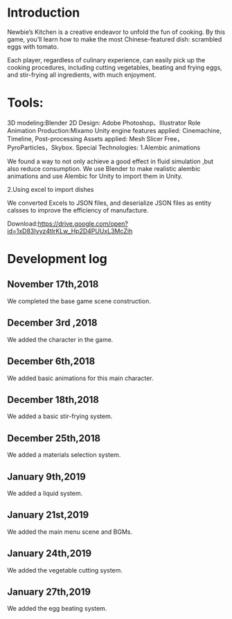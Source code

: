 # Introduction
Newbie’s Kitchen is a creative endeavor to unfold the fun of cooking. By this game, you’ll learn how to make the most Chinese-featured dish: scrambled eggs with tomato. 


Each player, regardless of culinary experience, can easily pick up the cooking procedures, including cutting vegetables, beating and frying eggs, and stir-frying all ingredients, with much enjoyment.

# Tools:
3D modeling:Blender
2D Design: Adobe Photoshop、Illustrator
Role Animation Production:Mixamo
Unity engine features applied: Cinemachine, Timeline, Post-processing
Assets applied: Mesh Slicer Free，PyroParticles，Skybox.
Special Technologies:
1.Alembic animations

We found a way to not only achieve a good effect in fluid simulation ,but also reduce consumption. We use Blender to make realistic alembic animations and use Alembic for Unity to import them in Unity.

 


2.Using excel to import dishes

 
We converted Excels to JSON files, and deserialize JSON files as entity calsses  to improve the efficiency of manufacture.



Download:https://drive.google.com/open?id=1xD83Iyyz4tlrKLw_Hp2D4PUUxL3McZih

# Development log

## November 17th,2018

 
We completed the base game scene construction.



## December 3rd ,2018

 
We added the character in the game.



## December 6th,2018

 
We added basic animations for this main character.



## December 18th,2018

 
We added a basic stir-frying system.



## December 25th,2018

 
We added a materials selection system.



## January 9th,2019

 
We added a liquid system.



## January 21st,2019

 
We added the main menu scene and BGMs.



## January 24th,2019

 
We added the vegetable cutting system.




## January 27th,2019

 
We added the egg beating system.